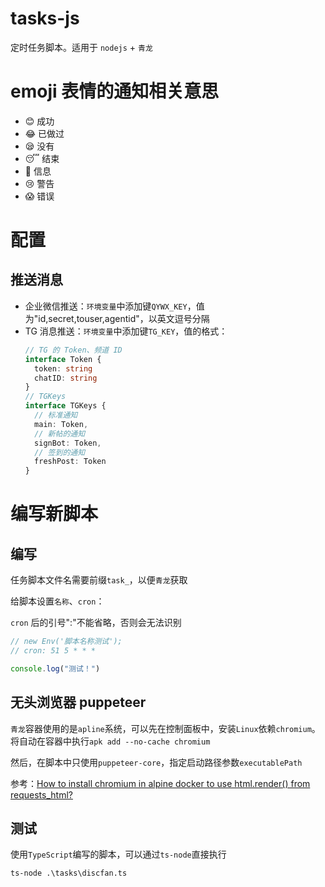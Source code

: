 # tasks-js

定时任务脚本。适用于 `nodejs` + `青龙`

# emoji 表情的通知相关意思

* 😊 成功
* 😂 已做过
* 😪 没有
* 😴 结束
* 🤨 信息
* 😢 警告
* 😱 错误

# 配置

## 推送消息

* 企业微信推送：`环境变量`中添加键`QYWX_KEY`，值为"id,secret,touser,agentid"，以英文逗号分隔
* TG 消息推送：`环境变量`中添加键`TG_KEY`，值的格式：
  ```ts
  // TG 的 Token、频道 ID
  interface Token {
    token: string
    chatID: string
  }
  // TGKeys
  interface TGKeys {
    // 标准通知
    main: Token,
    // 新帖的通知
    signBot: Token,
    // 签到的通知
    freshPost: Token
  }
  ```

# 编写新脚本

## 编写

任务脚本文件名需要前缀`task_`，以便`青龙`获取

给脚本设置`名称`、`cron`：

`cron` 后的引号":"不能省略，否则会无法识别

```ts
// new Env('脚本名称测试');
// cron: 51 5 * * *

console.log("测试！")
```

## 无头浏览器 puppeteer

`青龙`容器使用的是`apline`系统，可以先在控制面板中，安装`Linux`依赖`chromium`。将自动在容器中执行`apk add --no-cache chromium`

然后，在脚本中只使用`puppeteer-core`，指定启动路径参数`executablePath`

参考：[How to install chromium in alpine docker to use html.render() from requests_html?](https://stackoverflow.com/a/74078290/8179418)

## 测试

使用`TypeScript`编写的脚本，可以通过`ts-node`直接执行

```shell
ts-node .\tasks\discfan.ts
```
